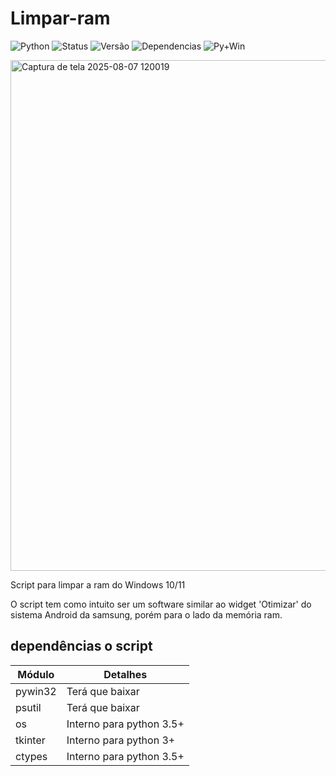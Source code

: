 # Limpar-ram

![Python](https://img.shields.io/badge/Python-XX+-blue?logo=python&logoColor=white)
![Status](https://img.shields.io/badge/Status-Ativo-brightgreen)
![Versão](https://img.shields.io/badge/Versão-1.0-blue)
![Dependencias](https://img.shields.io/badge/dependencies-X-brightgreen)
![Py+Win](https://img.shields.io/badge/Python%203.11.7%20%7C%20Windows%2011-✔-brightgreen?logo=python&logoColor=white)

<img width="979" height="817" alt="Captura de tela 2025-08-07 120019" src="https://github.com/user-attachments/assets/99b02ce4-a8d5-4748-a707-92330cad9449" />


Script para limpar a ram do Windows 10/11

O script tem como intuito ser um software similar ao widget 'Otimizar' do sistema Android da samsung, porém para o lado da
memória ram.

## dependências o script

| Módulo | Detalhes |
| -- | -- |
| pywin32 | Terá que baixar |
| psutil | Terá que baixar |
| os | Interno para python 3.5+ |
| tkinter | Interno para python 3+ |
| ctypes | Interno para python 3.5+ |
